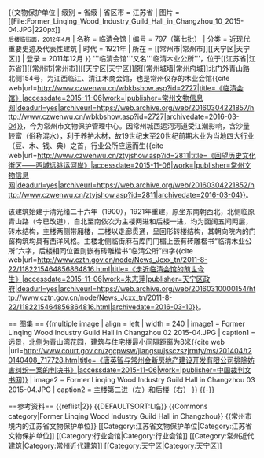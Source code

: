 {{文物保护单位
| 级别 = 省级
| 省区市 = 江苏省
| 图片 =[[File:Former_Linqing_Wood_Industry_Guild_Hall_in_Changzhou_10_2015-04.JPG|220px]]<br><small>后楼临街面，2012年4月</small>
| 名称 = 临清会馆
| 编号 = 797（第七批）
| 分类 = 近现代重要史迹及代表性建筑
| 时代 = 1921年
| 所在 = [[常州市|常州市]][[天宁区|天宁区]]
| 登录 = 2011年12月
}}
'''临清会馆'''又名'''临清木业公所'''，位于[[江苏省|江苏省]][[常州市|常州市]][[天宁区|天宁区]]原[[常州城墙|常州府城]]北门外青山路北侧154号，为江西临江、清江木商会馆，也是常州仅存的木业会馆<ref>{{cite web|url=http://www.czwenwu.cn/wbkbshow.asp?id=2727|title=《临清会馆》|accessdate=2015-11-06|work=|publisher=常州文物信息网|deadurl=yes|archiveurl=https://web.archive.org/web/20160304221857/http://www.czwenwu.cn/wbkbshow.asp?id=2727|archivedate=2016-03-04}}</ref>，今为常州市文物保护管理中心。因常州城西运河河道受江潮影响，含沙量较富（俗称混水），利于养护木材，故19世纪末至20世纪前期木业为当地四大行业（豆、木、钱、典）之首，行业公所应运而生<ref>{{cite web|url=http://www.czwenwu.cn/ztyjshow.asp?id=2811|title=《回望历史文化街区——西城远眺运河岸》|accessdate=2015-11-06|work=|publisher=常州文物信息网|deadurl=yes|archiveurl=https://web.archive.org/web/20160304221852/http://www.czwenwu.cn/ztyjshow.asp?id=2811|archivedate=2016-03-04}}</ref>。

该建筑始建于清光绪二十六年（1900），1921年重建，原坐东南朝西北，北侧临原青山路（今已改道），自北至南依次为主楼两进和后楼一进，均为面阔五间两层，砖木结构，主楼两侧带厢楼，二楼以走廊贯通，呈回形转楼结构，其朝向院内的门窗构筑均具有西洋风格。主楼北侧临街麻石库门门楣上嵌有砖雕楷书“临清木业公所”六字，后楼相同位置则嵌有砖雕楷书“临清公所”四字<ref>{{cite web|url=http://www.cztn.gov.cn/node/News_Jcxx_tn/2011-8-22/1182215464856864816.html|title=《走近临清会馆的前世今生》|accessdate=2015-11-06|work=朱志萍|publisher=天宁区政府|deadurl=yes|archiveurl=https://web.archive.org/web/20160310000154/http://www.cztn.gov.cn/node/News_Jcxx_tn/2011-8-22/1182215464856864816.html|archivedate=2016-03-10}}</ref>。

== 图集 ==
{{multiple image
| align  = left
| width = 240
| image1 = Former Linqing Wood Industry Guild Hall in Changzhou 02 2015-04.JPG
| caption1 = 远景，北侧为青山湾花园，建筑与住宅楼最小间隔距离为8米<ref>{{cite web |url=http://www.court.gov.cn/zgcpwsw/jiangsu/jssczszjrmfy/ms/201404/t20140408_717728.htm|title=《唐英智与常州金新房地产建设开发有限公司排除妨害纠纷一案的判决书》|accessdate=2015-11-06|work=|publisher=中国裁判文书网}}</ref>
| image2 = Former Linqing Wood Industry Guild Hall in Changzhou 03 2015-04.JPG
| caption2 = 主楼第二进（左）和后楼（右）
}}
{{-}}

==参考资料==
{{reflist|2}}
{{DEFAULTSORT:L临}}
{{Commons category|Former Linqing Wood Industry Guild Hall in Changzhou}}
{{常州市境内的江苏省文物保护单位}}
[[Category:江苏省文物保护单位|Category:江苏省文物保护单位]]
[[Category:行业会馆|Category:行业会馆]]
[[Category:常州近代建筑|Category:常州近代建筑]]
[[Category:天宁区|Category:天宁区]]